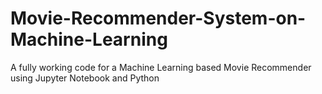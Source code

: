 # Movie-Recommender-System-on-Machine-Learning
A fully working code for a Machine Learning based Movie Recommender using Jupyter Notebook and Python
